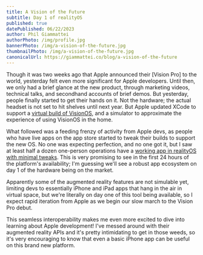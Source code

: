 ```yaml
---
title: A Vision of the Future
subtitle: Day 1 of realityOS
published: true
datePublished: 06/22/2023
author: Phil Giammattei
authorPhoto: /img/profile.jpg
bannerPhoto: /img/a-vision-of-the-future.jpg
thumbnailPhoto: /img/a-vision-of-the-future.jpg
canonicalUrl: https://giammattei.co/blog/a-vision-of-the-future
---
```


Though it was two weeks ago that Apple announced their [Vision Pro] to the world, yesterday felt even more significant for Apple developers.  Until then, we only had a brief glance at the new product, through marketing videos, technical talks, and secondhand accounts of brief demos.  But yesterday, people finally started to get their hands on it.  Not the hardware; the actual headset is not set to hit shelves until next year.  But Apple updated XCode to support a [virtual build of VisionOS](https://www.apple.com/newsroom/2023/06/developer-tools-to-create-spatial-experiences-for-apple-vision-pro-now-available/), and a simulator to approximate the experience of using VisionOS in the home.

What followed was a feeding frenzy of activity from Apple devs, as people who have live apps on the app store started to tweak their builds to support the new OS.  No one was expecting perfection, and no one got it, but I saw at least half a dozen one-person operations have a [working app in realityOS with minimal tweaks](https://mastodon.social/@stroughtonsmith/110588469531560290).  This is very promising to see in the first 24 hours of the platform's availability; I'm guessing we'll see a robust app ecosystem on day 1 of the hardware being on the market.

Apparently some of the augmented reality features are not simulable yet, limiting devs to essentially iPhone and iPad apps that hang in the air in virtual space, but we're literally on day one of this tool being available, so I expect rapid iteration from Apple as we begin our slow march to the Vision Pro debut.

This seamless interoperability makes me even more excited to dive into learning about Apple development!  I've messed around with their augmented reality APIs and it's pretty intimidating to get in those weeds, so it's very encouraging to know that even a basic iPhone app can be useful on this brand new platform.